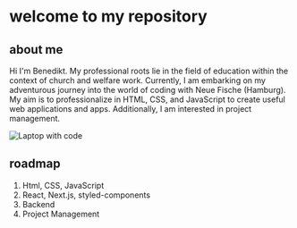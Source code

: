 # welcome to my repository

## about me

Hi I'm Benedikt. My professional roots lie in the field of education within the context of church and welfare work. Currently, I am embarking on my adventurous journey into the world of coding with Neue Fische (Hamburg). My aim is to professionalize in HTML, CSS, and JavaScript to create useful web applications and apps. Additionally, I am interested in project management.

![Laptop with code](https://github.com/benediktbrenk/pictures/blob/main/clement-helardot-95YRwf6CNw8-unsplash.jpg)

## roadmap

1. Html, CSS, JavaScript
2. React, Next.js, styled-components
3. Backend
4. Project Management
